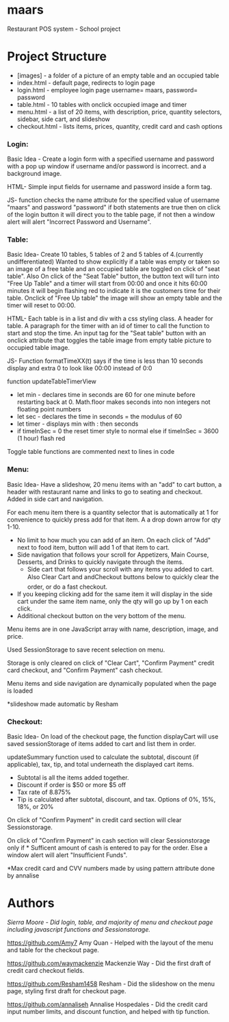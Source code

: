 # maars
Restaurant POS system - School project

# Project Structure
* [images]   - a folder of a picture of an empty table and an occupied table
* index.html - default page, redirects to login page
* login.html - employee login page username= maars, password= password
* table.html - 10 tables with onclick occupied image and timer
* menu.html  - a list of 20 items, with description, price, quantity selectors, sidebar, side cart, and slideshow
* checkout.html - lists items, prices, quantity, credit card and cash options

### **Login:**
Basic Idea - Create a login form with a specified username and password with a pop up window if username and/or password is incorrect.
and a background image.

HTML- Simple input fields for username and password inside a form tag.

JS- function checks the name attribute for the specified value of username "maars" and password "password" if both statements are true then on click of the login button it will direct you to the table page,
if not then a window alert will alert "Incorrect Password and Username".

### **Table:**
Basic Idea- Create 10 tables, 5 tables of 2 and 5 tables of 4.(currently undifferentiated) Wanted to show explicitly if a table was empty or taken so an image of a free table and an occupied table are toggled on click of "seat table".
 Also On click of the "Seat Table" button, the button text will turn into "Free Up Table" and a timer will start from 00:00 and once it hits 60:00 minutes it will begin flashing red to indicate it is the customers time for their table.
 Onclick of "Free Up table" the image will show an empty table and the timer will reset to 00:00.

HTML- Each table is in a list and div with a css styling class. A header for table. A paragraph for the timer with an id of timer to call the function to start and stop the time.
An input tag for the "Seat table" button with an onclick attribute that toggles the table image from empty table picture to occupied table image.

JS- Function formatTimeXX(t) says if the time is less than 10 seconds display and extra 0 to look like 00:00 instead of 0:0

function updateTableTimerView
* let min - declares time in seconds are 60 for one minute before restarting back at 0. Math.floor makes seconds into non integers not floating point numbers
* let sec - declares the time in seconds = the modulus of 60
* let timer - displays min with : then seconds
* if timeInSec = 0 the reset timer style to normal else if timeInSec = 3600 (1 hour) flash red
 
Toggle table functions are commented next to lines in code
 
### **Menu:**
Basic Idea- Have a slideshow, 20 menu items with an "add" to cart button, a header with restaurant name and links to go to seating and checkout. Added in side cart and navigation.

For each menu item there is a quantity selector that is automatically at 1 for convenience to quickly press add for that item. A a drop down arrow for qty 1-10.
* No limit to how much you can add of an item. On each click of "Add" next to food item, button will add 1 of that item to cart.
* Side navigation that follows your scroll for Appetizers, Main Course, Desserts, and Drinks to quickly navigate through the items.
  * Side cart that follows your scroll with any items you added to cart. Also Clear Cart and andCheckout buttons below to quickly clear the order, or do a fast checkout.
* If you keeping clicking add for the same item it will display in the side cart under the same item name, only the qty will go up by 1 on each click.
* Additional checkout button on the very bottom of the menu.

Menu items are in one JavaScript array with name, description, image, and price.

Used SessionStorage to save recent selection on menu.

Storage is only cleared on click of "Clear Cart", "Confirm Payment" credit card checkout, and "Confirm Payment" cash checkout.

Menu items and side navigation are dynamically populated when the page is loaded

*slideshow made automatic by Resham


### **Checkout:**
Basic Idea- On load of the checkout page, the function displayCart will use saved sessionStorage of items added to cart and list them in order.

updateSummary function used to calculate the subtotal, discount (if applicable), tax, tip, and total underneath the displayed cart items.

* Subtotal is all the items added together.
* Discount if order is $50 or more $5 off
* Tax rate of 8.875%
* Tip is calculated after subtotal, discount, and tax. Options of 0%, 15%, 18%, or 20%

On click of "Confirm Payment" in credit card section will clear Sessionstorage.

On click of "Confirm Payment" in cash section will clear Sessionstorage only if * Sufficent amount of cash is entered to pay for the order. Else a window alert will alert "Insufficient Funds".


*Max credit card and CVV numbers made by using pattern attribute done by annalise


# Authors
_Sierra Moore - Did login, table, and majority of menu and checkout page including javascript functions and Sessionstorage._

https://github.com/Amy7 Amy Quan - Helped with the layout of the menu and table for the checkout page.

https://github.com/waymackenzie Mackenzie Way - Did the first draft of credit card checkout fields.

https://github.com/Resham1458 Resham - Did the slideshow on the menu page, styling first draft for checkout page. 

https://github.com/annaliseh Annalise Hospedales - Did the credit card input number limits, and discount function, and helped with tip function.


 
